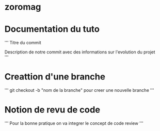 # zoromag
# Documentation du tuto
'''
Titre du commit 

Description de notre commit avec des informations sur l'evolution du  projet
'''

# Creattion d'une branche 
'''
git checkout -b "nom de la branche"
pour creer une nouvelle branche
'''

# Notion de revu de code 
'''
Pour la bonne pratique on va integrer le concept de code review 
'''

